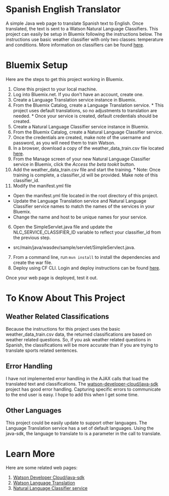 # Spanish English Translator
A simple Java web page to translate Spanish text to English. Once translated, the text is sent to a Watson Natural Language Classifiers. This project can easily be setup in Bluemix following the instructions below. The instructions use basic weather classifier with only two classes: temperature and conditions. More information on classifiers can be found [here](https://www.ibm.com/smarterplanet/us/en/ibmwatson/developercloud/doc/nl-classifier/).

# Bluemix Setup
Here are the steps to get this project working in Bluemix.

1. Clone this project to your local machine.
2. Log into Bluemix.net. If you don't have an account, create one.
3. Create a Language Translation service instance in Bluemix.
  1. From the Bluemix Catalog, create a Language Translation service. 
    * This project uses default translations, so no adjustments to translation are needed.
    * Once your service is created, default credentials should be created.
4.  Create a Natural Language Classifier service instance in Bluemix.
  1. From the Bluemix Catalog, create a Natural Language Classifier service.
  2. Once the credentials are created, make note of the username and password, as you will need them to train Watson.
  3. In a browser, download a copy of the weather_data_train.csv file located [here](https://www.ibm.com/smarterplanet/us/en/ibmwatson/developercloud/doc/nl-classifier/get_start.shtml#create).
  4. From the Manage screen of your new Natural Language Classifier service in Bluemix, click the *Access the beta tookit* button.
  5. Add the weather_data_train.csv file and start the training. 
    * Note: Once training is complete, a classifier_id will be provided. Make note of this classifier_id.
5. Modify the manifest.yml file
  * Open the manifest.yml file located in the root directory of this project.
  * Update the Language Translation service and Natural Language Classifier service names to match the names of the services in your Bluemix.
  * Change the name and host to be unique names for your service.
6. Open the SimpleServlet.java file and update the NLC_SERVICE_CLASSIFIER_ID variable to reflect your classifier_id from the previous step.
  * src/main/java/wasdev/sample/servlet/SimpleServlect.java.
7. From a command line, run ```mvn install``` to install the dependencies and create the war file.
8. Deploy using CF CLI. Login and deploy instructions can be found [here](https://console.ng.bluemix.net/docs/starters/install_cli.html).

Once your web page is deployed, test it out.

# To Know About This Project

## Weather Related Classifications

Because the instructions for this project uses the basic weather_data_train.csv data, the returned classifications are based on weather related questions. So, if you ask weather related questions in Spanish, the classifications will be more accurate than if you are trying to translate sports related sentences.

## Error Handling

I have not implemented error handling in the AJAX calls that load the translated text and classifications. The [watson-developer-cloud/java-sdk](https://github.com/watson-developer-cloud/java-sdk) project has good error handling. Capturing specific errors to communicate to the end user is easy. I hope to add this when I get some time.

## Other Languages

This project could be easily update to support other languages. The Language Translation service has a set of default languages. Using the java-sdk, the language to translate to is a parameter in the call to translate.

# Learn More

Here are some related web pages:

1. [Watson Developer Cloud/java-sdk](https://github.com/watson-developer-cloud/java-sdk)
2. [Watson Language Translation](https://www.ibm.com/smarterplanet/us/en/ibmwatson/developercloud/language-translation.html)
3. [Natural Language Classifier service](https://www.ibm.com/smarterplanet/us/en/ibmwatson/developercloud/doc/nl-classifier/index.shtml) 

  


